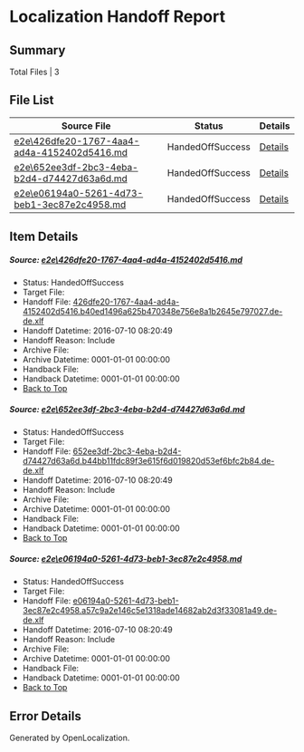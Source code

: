# <a name='report-top'></a> Localization Handoff Report

## Summary
 Total Files | 3

## File List
 Source File | Status | Details 
 ----------- | ------ | ------- 
 [e2e\426dfe20-1767-4aa4-ad4a-4152402d5416.md](https://github.com/OpenLocalizationTestOrg/oltest/blob/3ac0035cbd6486a9b4c93ecd1459217d51f3816f/e2e/426dfe20-1767-4aa4-ad4a-4152402d5416.md) | HandedOffSuccess | [Details](#2a78a99596ebaaafe2a8c00242ad5605416b91c81)
 [e2e\652ee3df-2bc3-4eba-b2d4-d74427d63a6d.md](https://github.com/OpenLocalizationTestOrg/oltest/blob/b5645538b4ff58ce2a7a1b869e67e5cb1e0a70f0/e2e/652ee3df-2bc3-4eba-b2d4-d74427d63a6d.md) | HandedOffSuccess | [Details](#71b2d255a6045f799554c6c27d7f405d0a32a12e2)
 [e2e\e06194a0-5261-4d73-beb1-3ec87e2c4958.md](https://github.com/OpenLocalizationTestOrg/oltest/blob/3ac0035cbd6486a9b4c93ecd1459217d51f3816f/e2e/e06194a0-5261-4d73-beb1-3ec87e2c4958.md) | HandedOffSuccess | [Details](#fe7c93fdd57bcee1ec93550e840455f0ea5157fa5)

## Item Details
##### <a name='2a78a99596ebaaafe2a8c00242ad5605416b91c81'></a> Source: [e2e\426dfe20-1767-4aa4-ad4a-4152402d5416.md](https://github.com/OpenLocalizationTestOrg/oltest/blob/3ac0035cbd6486a9b4c93ecd1459217d51f3816f/e2e/426dfe20-1767-4aa4-ad4a-4152402d5416.md)
* Status: HandedOffSuccess
* Target File: 
* Handoff File: [426dfe20-1767-4aa4-ad4a-4152402d5416.b40ed1496a625b470348e756e8a1b2645e797027.de-de.xlf](https://github.com/OpenLocalizationTestOrg/olhandoff-e2e/blob/ede9127d2abc999c93140dcaf0141d45dc463687/ol-handoff/OpenLocalizationTestOrg/oltest-dede-fly/ci/ht/426dfe20-1767-4aa4-ad4a-4152402d5416.b40ed1496a625b470348e756e8a1b2645e797027.de-de.xlf)
* Handoff Datetime: 2016-07-10 08:20:49
* Handoff Reason: Include
* Archive File: 
* Archive Datetime: 0001-01-01 00:00:00
* Handback File: 
* Handback Datetime: 0001-01-01 00:00:00
* [Back to Top](#report-top)

##### <a name='71b2d255a6045f799554c6c27d7f405d0a32a12e2'></a> Source: [e2e\652ee3df-2bc3-4eba-b2d4-d74427d63a6d.md](https://github.com/OpenLocalizationTestOrg/oltest/blob/b5645538b4ff58ce2a7a1b869e67e5cb1e0a70f0/e2e/652ee3df-2bc3-4eba-b2d4-d74427d63a6d.md)
* Status: HandedOffSuccess
* Target File: 
* Handoff File: [652ee3df-2bc3-4eba-b2d4-d74427d63a6d.b44bb11fdc89f3e615f6d019820d53ef6bfc2b84.de-de.xlf](https://github.com/OpenLocalizationTestOrg/olhandoff-e2e/blob/ede9127d2abc999c93140dcaf0141d45dc463687/ol-handoff/OpenLocalizationTestOrg/oltest-dede-fly/ci/ht/652ee3df-2bc3-4eba-b2d4-d74427d63a6d.b44bb11fdc89f3e615f6d019820d53ef6bfc2b84.de-de.xlf)
* Handoff Datetime: 2016-07-10 08:20:49
* Handoff Reason: Include
* Archive File: 
* Archive Datetime: 0001-01-01 00:00:00
* Handback File: 
* Handback Datetime: 0001-01-01 00:00:00
* [Back to Top](#report-top)

##### <a name='fe7c93fdd57bcee1ec93550e840455f0ea5157fa5'></a> Source: [e2e\e06194a0-5261-4d73-beb1-3ec87e2c4958.md](https://github.com/OpenLocalizationTestOrg/oltest/blob/3ac0035cbd6486a9b4c93ecd1459217d51f3816f/e2e/e06194a0-5261-4d73-beb1-3ec87e2c4958.md)
* Status: HandedOffSuccess
* Target File: 
* Handoff File: [e06194a0-5261-4d73-beb1-3ec87e2c4958.a57c9a2e146c5e1318ade14682ab2d3f33081a49.de-de.xlf](https://github.com/OpenLocalizationTestOrg/olhandoff-e2e/blob/ede9127d2abc999c93140dcaf0141d45dc463687/ol-handoff/OpenLocalizationTestOrg/oltest-dede-fly/ci/ht/e06194a0-5261-4d73-beb1-3ec87e2c4958.a57c9a2e146c5e1318ade14682ab2d3f33081a49.de-de.xlf)
* Handoff Datetime: 2016-07-10 08:20:49
* Handoff Reason: Include
* Archive File: 
* Archive Datetime: 0001-01-01 00:00:00
* Handback File: 
* Handback Datetime: 0001-01-01 00:00:00
* [Back to Top](#report-top)


## Error Details

Generated by OpenLocalization.
